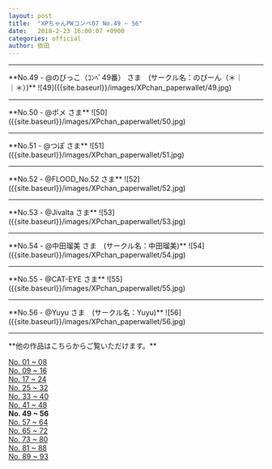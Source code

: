 ```yaml
---
layout: post
title:  "XPちゃんPWコンペ07 No.49 ~ 56"
date:   2018-2-23 16:00:07 +0900
categories: official
author: 依田
---  
```


<hr>  
**No.49 - @のびっこ（ｺﾝﾍﾟ49番） さま　(サークル名：のびーん（＊｜　　　　　　｜＊）)**  
![49]({{site.baseurl}}/images/XPchan_paperwallet/49.jpg)  

<hr>  
**No.50 - @ポメ さま**  
![50]({{site.baseurl}}/images/XPchan_paperwallet/50.jpg)  

<hr>  
**No.51 - @つぽ さま**  
![51]({{site.baseurl}}/images/XPchan_paperwallet/51.jpg)  

<hr>  
**No.52 - @FLOOD_No.52 さま**   
![52]({{site.baseurl}}/images/XPchan_paperwallet/52.jpg)  

<hr>  
**No.53 - @Jivalta さま**  
![53]({{site.baseurl}}/images/XPchan_paperwallet/53.jpg)  

<hr>  
**No.54 - @中田瑠美 さま　(サークル名：中田瑠美)**  
![54]({{site.baseurl}}/images/XPchan_paperwallet/54.jpg)  

<hr>  
**No.55 - @CAT-EYE さま**  
![55]({{site.baseurl}}/images/XPchan_paperwallet/55.jpg)  

<hr>  
**No.56 - @Yuyu さま　(サークル名：Yuyu)**  
![56]({{site.baseurl}}/images/XPchan_paperwallet/56.jpg)  

<hr>  
**他の作品はこちらからご覧いただけます。**  

[No. 01 ~ 08]({{site.baseurl}}/official/2018/02/23/PW01.html)  
[No. 09 ~ 16]({{site.baseurl}}/official/2018/02/23/PW02.html)  
[No. 17 ~ 24]({{site.baseurl}}/official/2018/02/23/PW03.html)    
[No. 25 ~ 32]({{site.baseurl}}/official/2018/02/23/PW04.html)  
[No. 33 ~ 40]({{site.baseurl}}/official/2018/02/23/PW05.html)  
[No. 41 ~ 48]({{site.baseurl}}/official/2018/02/23/PW06.html)  
**No. 49 ~ 56**  
[No. 57 ~ 64]({{site.baseurl}}/official/2018/02/23/PW08.html)  
[No. 65 ~ 72]({{site.baseurl}}/official/2018/02/23/PW09.html)  
[No. 73 ~ 80]({{site.baseurl}}/official/2018/02/23/PW10.html)  
[No. 81 ~ 88]({{site.baseurl}}/official/2018/02/23/PW11.html)  
[No. 89 ~ 93]({{site.baseurl}}/official/2018/02/23/PW12.html)  
